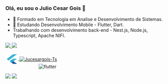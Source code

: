 ### Olá, eu sou o Julio Cesar Gois 👋


- 🔭 Formado em Tecnologia em Analise e Desenvolvimento de Sistemas.
- 🌱 Estudando Desenvolvimento Mobile - Flutter, Dart.
-  Trabalhando com desenvolvimento back-end - Nest.js, Node.js, Typescript, Apache NIFI.

 

<div>
  <a href="https://github.com/jucesargois">
  <img height="180em" src="https://github-readme-stats.vercel.app/api?username=jucesargois&show_icons=true&theme=dark&include_all_commits=true&count_private=true"/>
  <img height="180em" src="https://github-readme-stats.vercel.app/api/top-langs/?username=jucesargois&layout=compact&langs_count=7&theme=highcontrast"/>
</div>
  
<div style="display: inline_block"><br>
  <img align="center" alt="Jucesargois-kotlin" height="30" width="40" src="https://github.com/devicons/devicon/blob/master/icons/flutter/flutter-original.svg">
  <img align="center" alt="Jucesargois-Ts"  src="https://img.icons8.com/color/48/000000/dart.png">
  
  <img align="right" alt="flutter" height="205" width="400" src="https://media.giphy.com/media/TLaDluUpSbCKsSskMm/giphy.gif">
</div>  

  ##
  
<div>
  <a href = "mailto:jucesargois@gmail.com"><img src="https://img.shields.io/badge/-Gmail-%23333?style=for-the-badge&logo=gmail&logoColor=white" target="_blank"></a>
  <a href="https://www.linkedin.com/in/julio-cesar-gois-164169150" target="_blank"><img src="https://img.shields.io/badge/-LinkedIn-%230077B5?style=for-the-badge&logo=linkedin&logoColor=white" target="_blank"></a>     
   
</div>
